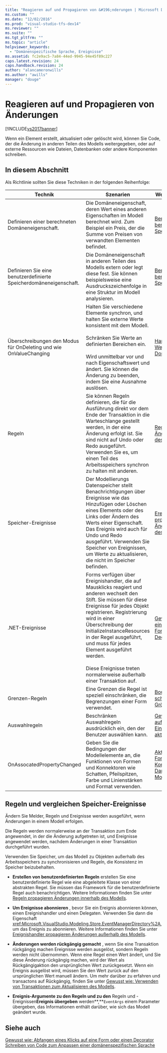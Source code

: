 ```yaml
---
title: "Reagieren auf und Propagieren von &#196;nderungen | Microsoft Docs"
ms.custom: ""
ms.date: "12/02/2016"
ms.prod: "visual-studio-tfs-dev14"
ms.reviewer: ""
ms.suite: ""
ms.tgt_pltfrm: ""
ms.topic: "article"
helpviewer_keywords: 
  - "Domänenspezifische Sprache, Ereignisse"
ms.assetid: fc2e9ac5-7a84-44ed-9945-94e45f89c227
caps.latest.revision: 24
caps.handback.revision: 24
author: "alancameronwills"
ms.author: "awills"
manager: "douge"
---
```

# Reagieren auf und Propagieren von &#196;nderungen
[!INCLUDE[vs2017banner](../code-quality/includes/vs2017banner.md)]

Wenn ein Element erstellt, aktualisiert oder gelöscht wird, können Sie Code, der die Änderung in anderen Teilen des Modells weitergegeben, oder auf externe Ressourcen wie Dateien, Datenbanken oder andere Komponenten schreiben.  
  
## In diesem Abschnitt  
 Als Richtlinie sollten Sie diese Techniken in der folgenden Reihenfolge:  
  
|Technik|Szenarien|Weitere Informationen|  
|-------------|---------------|---------------------------|  
|Definieren einer berechneten Domäneneigenschaft.|Die Domäneneigenschaft, deren Wert eines anderen Eigenschaften im Modell berechnet wird.  Zum Beispiel ein Preis, der die Summe von Preisen von verwandten Elementen befindet.|[Berechnete und benutzerdefinierte Speichereigenschaften](../modeling/calculated-and-custom-storage-properties.md)|  
|Definieren Sie eine benutzerdefinierte Speicherdomäneneigenschaft.|Die Domäneneigenschaft in anderen Teilen des Modells extern oder legt diese fest.  Sie können beispielsweise eine Ausdruckszeichenfolge in eine Struktur im Modell analysieren.|[Berechnete und benutzerdefinierte Speichereigenschaften](../modeling/calculated-and-custom-storage-properties.md)|  
|Überschreibungen den Modus für OnDeleting und wie OnValueChanging|Halten Sie verschiedene Elemente synchron, und halten Sie externe Werte konsistent mit dem Modell.<br /><br /> Schränken Sie Werte an definierten Bereichen ein.<br /><br /> Wird unmittelbar vor und nach Eigenschaftswert und ändert.  Sie können die Änderung zu beenden, indem Sie eine Ausnahme auslösen.|[Handler für Wertänderungen von Domäneneigenschaften](../modeling/domain-property-value-change-handlers.md)|  
|Regeln|Sie können Regeln definieren, die für die Ausführung direkt vor dem Ende der Transaktion in die Warteschlange gestellt werden, in der eine Änderung erfolgt ist.  Sie sind nicht auf Undo oder Redo ausgeführt.  Verwenden Sie es, um einen Teil des Arbeitsspeichers synchron zu halten mit anderen.|[Regeln propagieren Änderungen innerhalb des Modells](../modeling/rules-propagate-changes-within-the-model.md)|  
|Speicher\-Ereignisse|Der Modellierungs Datenspeicher stellt Benachrichtigungen über Ereignisse wie das Hinzufügen oder Löschen eines Elements oder des Links oder Ändern des Werts einer Eigenschaft.  Das Ereignis wird auch für Undo und Redo ausgeführt.  Verwenden Sie Speicher von Ereignissen, um Werte zu aktualisieren, die nicht im Speicher befinden.|[Ereignishandler propagieren Änderungen außerhalb des Modells](../modeling/event-handlers-propagate-changes-outside-the-model.md)|  
|.NET\-Ereignisse|Forms verfügen über Ereignishandler, die auf Mausklicks reagiert und anderen wechselt den Stift.  Sie müssen für diese Ereignisse für jedes Objekt registrieren.  Registrierung wird in einer Überschreibung der InitializeInstanceResources in der Regel ausgeführt, und muss für jedes Element ausgeführt werden.<br /><br /> Diese Ereignisse treten normalerweise außerhalb einer Transaktion auf.|[Gewusst wie: Abfangen eines Klicks auf eine Form oder einen Decorator](../modeling/how-to-intercept-a-click-on-a-shape-or-decorator.md)|  
|Grenzen\-Regeln|Eine Grenzen die Regel ist speziell einschränken, die Begrenzungen einer Form verwendet.|[BoundsRules schränken Position und Größe von Formen ein](../modeling/boundsrules-constrain-shape-location-and-size.md)|  
|Auswahlregeln|Beschränken Auswahlregeln ausdrücklich ein, den der Benutzer auswählen kann.|[Gewusst wie: Zugreifen auf die und Einschränken der aktuellen Auswahl](../modeling/how-to-access-and-constrain-the-current-selection.md)|  
|OnAssocatedPropertyChanged|Geben Sie die Bedingungen der Modellelemente an, die Funktionen von Formen und Konnektoren wie Schatten, Pfeilspitzen, Farbe und Linienstärken und Format verwenden.|[Aktualisieren von Formen und Konnektoren zur Darstellung des Modells](../modeling/updating-shapes-and-connectors-to-reflect-the-model.md)|  
  
## **Regeln und vergleichen Speicher\-Ereignisse**  
 Ändern Sie Melder, Regeln und Ereignisse werden ausgeführt, wenn Änderungen in einem Modell erfolgen.  
  
 Die Regeln werden normalerweise an der Transaktion zum Ende angewendet, in der die Änderung aufgetreten ist, und Ereignisse angewendet werden, nachdem Änderungen in einer Transaktion durchgeführt wurden.  
  
 Verwenden Sie Speicher, um das Modell zu Objekten außerhalb des Arbeitsspeichers zu synchronisieren und Regeln, die Konsistenz im Speicher beizubehalten.  
  
-   **Erstellen von benutzerdefinierten Regeln** erstellen Sie eine benutzerdefinierte Regel wie eine abgeleitete Klasse von einer abstrakten Regel.  Sie müssen das Framework für die benutzerdefinierte Regel auch benachrichtigen.  Weitere Informationen finden Sie unter [Regeln propagieren Änderungen innerhalb des Modells](../modeling/rules-propagate-changes-within-the-model.md).  
  
-   **Um Ereignisse abonnieren** , bevor Sie ein Ereignis abonnieren können, einen Ereignishandler und einen Delegaten.  Verwenden Sie dann die Eigenschaft <xref:Microsoft.VisualStudio.Modeling.Store.EventManagerDirectory%2A>, um das Ereignis zu abonnieren.  Weitere Informationen finden Sie unter [Ereignishandler propagieren Änderungen außerhalb des Modells](../modeling/event-handlers-propagate-changes-outside-the-model.md).  
  
-   **Änderungen werden rückgängig gemacht** , wenn Sie eine Transaktion rückgängig machen Ereignisse werden ausgelöst, sondern Regeln werden nicht übernommen.  Wenn eine Regel einen Wert ändert, und Sie diese Änderung rückgängig machen, wird der Wert als Rückgängigaktion den ursprünglichen Wert zurückgesetzt.  Wenn ein Ereignis ausgelöst wird, müssen Sie den Wert zurück auf den ursprünglichen Wert manuell ändern.  Um mehr darüber zu erfahren und transactons auf Rückgängig, finden Sie unter [Gewusst wie: Verwenden von Transaktionen zum Aktualisieren des Modells](../modeling/how-to-use-transactions-to-update-the-model.md).  
  
-   **Ereignis\-Argumente zu den Regeln und zu den** Regeln und \- Ereignissen**Ereignis übergeben** werden**,**`EventArgs` einem Parameter übergeben, das Informationen enthält darüber, wie sich das Modell geändert wurde.  
  
## Siehe auch  
 [Gewusst wie: Abfangen eines Klicks auf eine Form oder einen Decorator](../modeling/how-to-intercept-a-click-on-a-shape-or-decorator.md)   
 [Schreiben von Code zum Anpassen einer domänenspezifischen Sprache](../modeling/writing-code-to-customise-a-domain-specific-language.md)